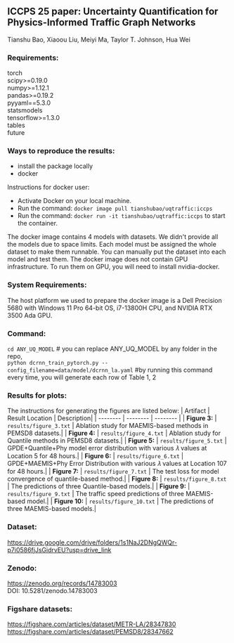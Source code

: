 ## **ICCPS 25 paper: Uncertainty Quantification for Physics-Informed Traffic Graph Networks**
Tianshu Bao, Xiaoou Liu, Meiyi Ma, Taylor T. Johnson, Hua Wei


### Requirements:
torch \
scipy>=0.19.0 \
numpy>=1.12.1 \
pandas>=0.19.2 \
pyyaml==5.3.0 \
statsmodels \
tensorflow>=1.3.0 \
tables \
future 


### Ways to reproduce the results: 
- install the package locally
- docker
  
Instructions for docker user:
- Activate Docker on your local machine. 
- Run the command: ``` docker image pull tianshubao/uqtraffic:iccps ``` 
- Run the command: ``` docker run -it tianshubao/uqtraffic:iccps ``` to start the container.  

The docker image contains 4 models with datasets. We didn't provide all the models due to space limits. Each model must be assigned the whole dataset to make them runnable. You can manually put the dataset into each model and test them. The docker image does not contain GPU infrastructure. To run them on GPU, you will need to install nvidia-docker. 

### System Requirements: 
The host platform we used to prepare the docker image is a Dell Precision 5680 with Windows 11 Pro 64-bit OS, i7-13800H CPU, and NVIDIA RTX 3500 Ada GPU.

### Command: 
```cd ANY_UQ_MODEL```            # you can replace ANY_UQ_MODEL by any folder in the repo,  \
```python dcrnn_train_pytorch.py --config_filename=data/model/dcrnn_la.yaml```    #by running this command every time, you will generate each row of Table 1, 2

### Results for plots: ###
The instructions for generating the figures are listed below:
| Artifact | Result Location | Description|
| -------- | -------- | -------- |
| **Figure 3:**    | `results/figure_3.txt` | Ablation study for MAEMIS-based methods in PEMSD8 datasets.|
| **Figure 4:**    | `results/figure_4.txt` | Ablation study for Quantile methods in PEMSD8 datasets.|
| **Figure 5:**    | `results/figure_5.txt` | GPDE+Quantile+Phy model error distribution with various 𝜆 values at Location 5 for 48 hours.|
| **Figure 6:**    | `results/figure_6.txt` | GPDE+MAEMIS+Phy Error Distribution with various 𝜆 values at Location 107 for 48 hours.|
| **Figure 7:**    | `results/figure_7.txt` | The test loss for model convergence of quantile-based method.|
| **Figure 8:**    | `results/figure_8.txt` | The predictions of three Quantile-based models.|
| **Figure 9:**    | `results/figure_9.txt` | The traffic speed predictions of three MAEMIS-based model.|
| **Figure 10:**   | `results/figure_10.txt` | The predictions of three MAEMIS-based models.|

### Dataset: 
https://drive.google.com/drive/folders/1s1NaJ2DNgQWQr-p7i0586fjJsGidrvEU?usp=drive_link

### Zenodo: 
https://zenodo.org/records/14783003 \
DOI: 10.5281/zenodo.14783003

### Figshare datasets:
https://figshare.com/articles/dataset/METR-LA/28347830 \
https://figshare.com/articles/dataset/PEMSD8/28347662
